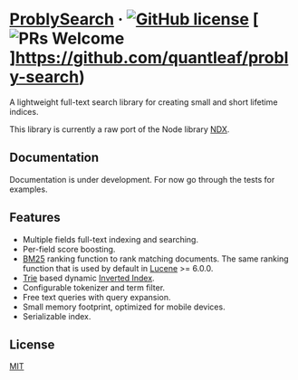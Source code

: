 # [ProblySearch](https://github.com/quantleaf/probly-search) &middot; [![GitHub license](https://img.shields.io/badge/license-MIT-blue.svg)](https://github.com/quantleaf/probly-search/blob/master/LICENSE) [![PRs Welcome](https://img.shields.io/badge/PRs-welcome-brightgreen.svg)]https://github.com/quantleaf/probly-search)


A lightweight full-text search library for creating small and short lifetime indices. 

This library is currently a raw port of the Node library [NDX](https://github.com/ndx-search/ndx). 

## Documentation

Documentation is under development. For now go through the tests for examples.

## Features 

- Multiple fields full-text indexing and searching.
- Per-field score boosting.
- [BM25](https://en.wikipedia.org/wiki/Okapi_BM25) ranking function to rank matching documents. The same ranking
  function that is used by default in [Lucene](http://lucene.apache.org/core/) >= 6.0.0.
- [Trie](https://en.wikipedia.org/wiki/Trie) based dynamic
  [Inverted Index](https://en.wikipedia.org/wiki/Inverted_index).
- Configurable tokenizer and term filter.
- Free text queries with query expansion.
- Small memory footprint, optimized for mobile devices.
- Serializable index.


## License

[MIT](http://opensource.org/licenses/MIT)
